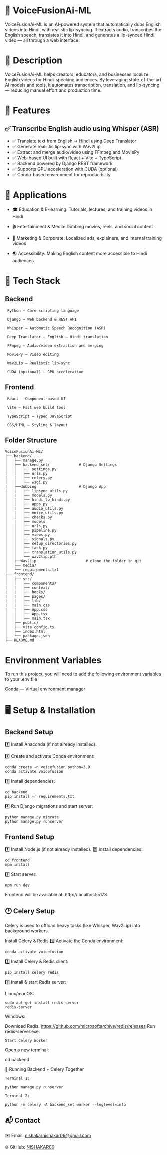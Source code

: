 # 🎥 VoiceFusionAi-ML
VoiceFusionAi-ML is an AI-powered system that automatically dubs English videos into Hindi, with realistic lip-syncing.
It extracts audio, transcribes the English speech, translates it into Hindi, and generates a lip-synced Hindi video — all through a web interface.

# 📖 Description
VoiceFusionAi-ML helps creators, educators, and businesses localize English videos for Hindi-speaking audiences.
By leveraging state-of-the-art AI models and tools, it automates transcription, translation, and lip-syncing — reducing manual effort and production time.

# 🌟 Features
## ✅ Transcribe English audio using Whisper (ASR)
- ✅ Translate text from English → Hindi using Deep Translator
- ✅ Generate realistic lip-sync with Wav2Lip
- ✅ Extract and merge audio/video using FFmpeg and MoviePy
- ✅ Web-based UI built with React + Vite + TypeScript
- ✅ Backend powered by Django REST framework
- ✅ Supports GPU acceleration with CUDA (optional)
- ✅ Conda-based environment for reproducibility
# 🎯 Applications
- 🎓 Education & E-learning: Tutorials, lectures, and training videos in Hindi

- 🎬 Entertainment & Media: Dubbing movies, reels, and social content

- 💼 Marketing & Corporate: Localized ads, explainers, and internal training videos

- 🌏 Accessibility: Making English content more accessible to Hindi audiences

# 🧰 Tech Stack
## Backend

     Python — Core scripting language

     Django — Web backend & REST API

     Whisper — Automatic Speech Recognition (ASR)

     Deep Translator — English → Hindi translation

     FFmpeg — Audio/video extraction and merging

     MoviePy — Video editing

     Wav2Lip — Realistic lip-sync

     CUDA (optional) — GPU acceleration

## Frontend
     React — Component-based UI

     Vite — Fast web build tool

     TypeScript — Typed JavaScript

     CSS/HTML — Styling & layout
## Folder Structure
```
VoiceFusionAi-ML/
├── backend/
│   ├── manage.py
│   ├── backend_set/             # Django Settings
│   │   ├── settings.py
│   │   ├── urls.py
|   |   ├── celery.py
│   │   └── wsgi.py   
|   ├──dubbing                   # Django App
|   |   ├── lipsync_utils.py
│   |   ├── models.py
│   |   ├── hindi_to_hindi.py
│   │   ├── apps.py
│   |   ├── audio_utils.py
│   |   ├── voice_utils.py
│   │   ├── checks.py
│   |   ├── models
│   │   ├── urls.py
│   │   ├── pipeline.py
│   │   ├── views.py
│   │   ├── signals.py
│   │   ├── setup_directories.py
│   │   ├── task.py
│   │   ├── translation_utils.py
│   │   └── wav2lip.pth
│   ├──Wav2Lip                      # clone the folder in git
│   ├── media/
│   └── requirements.txt
├── frontend/                      
│   ├── src/
│   │   ├── components/
|   |   ├── context/
|   |   ├── hooks/
|   |   ├── pages/
|   |   ├── lib/
|   |   ├── main.css
|   |   ├── App.css
│   │   ├── App.tsx
│   │   ├── main.tsx
│   ├── public/
│   ├── vite.config.ts
│   ├── index.html
│   └── package.json
├── README.md

```
# Environment Variables

To run this project, you will need to add the following environment variables to your .env file


Conda — Virtual environment manager

# 🖥️ Setup & Installation
## Backend Setup
1️⃣ Install Anaconda (if not already installed).

2️⃣ Create and activate Conda environment:
```
conda create -n voicefusion python=3.9
conda activate voicefusion
```
3️⃣ Install dependencies:
```
cd backend
pip install -r requirements.txt
```
4️⃣ Run Django migrations and start server:
```
python manage.py migrate
python manage.py runserver
```
## Frontend Setup

1️⃣ Install Node.js (if not already installed).
2️⃣ Install dependencies:
```
cd frontend
npm install
```
3️⃣ Start server:
```
npm run dev
```
Frontend will be available at: http://localhost:5173
## 🕒 Celery Setup
Celery is used to offload heavy tasks (like Whisper, Wav2Lip) into background workers.

Install Celery & Redis
1️⃣ Activate the Conda environment:

```
conda activate voicefusion
```
2️⃣ Install Celery & Redis client:
```
pip install celery redis
```
3️⃣ Install & start Redis server:

Linux/macOS:
```
sudo apt-get install redis-server
redis-server
```
Windows:

Download Redis: https://github.com/microsoftarchive/redis/releases
Run redis-server.exe.
```
Start Celery Worker
```
Open a new terminal:

cd backend

🔗 Running Backend + Celery Together
```
Terminal 1:

python manage.py runserver

Terminal 2:

python -m celery -A backend_set worker --loglevel=info
```




## 📬 Contact
✉️ Email: nishakarnishakar06@gmail.com

🌐 GitHub: [NISHAKAR06](https://github.com/NISHAKAR06)


